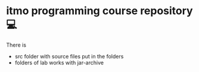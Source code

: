# itmo programming course repository 💻

There is 
- src folder with source files put in the folders 
- folders of lab works with jar-archive

